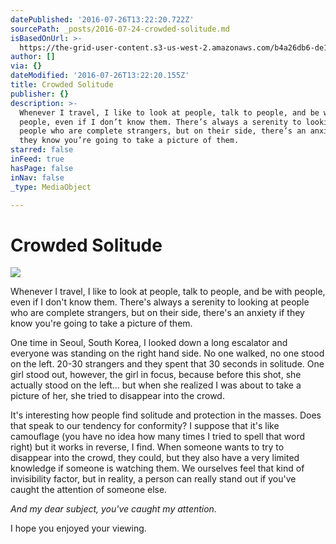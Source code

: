 ```yaml
---
datePublished: '2016-07-26T13:22:20.722Z'
sourcePath: _posts/2016-07-24-crowded-solitude.md
isBasedOnUrl: >-
  https://the-grid-user-content.s3-us-west-2.amazonaws.com/b4a26db6-de1a-4a20-bf3b-85d0dc61692f.jpg
author: []
via: {}
dateModified: '2016-07-26T13:22:20.155Z'
title: Crowded Solitude
publisher: {}
description: >-
  Whenever I travel, I like to look at people, talk to people, and be with
  people, even if I don’t know them. There’s always a serenity to looking at
  people who are complete strangers, but on their side, there’s an anxiety if
  they know you’re going to take a picture of them.
starred: false
inFeed: true
hasPage: false
inNav: false
_type: MediaObject

---
```

# Crowded Solitude
![](https://the-grid-user-content.s3-us-west-2.amazonaws.com/1682082d-ea56-46ba-8142-3ea07486c857.jpg)

Whenever I travel, I like to look at people, talk to people, and be with people, even if I don't know them. There's always a serenity to looking at people who are complete strangers, but on their side, there's an anxiety if they know you're going to take a picture of them.

One time in Seoul, South Korea, I looked down a long escalator and everyone was standing on the right hand side. No one walked, no one stood on the left. 20-30 strangers and they spent that 30 seconds in solitude. One girl stood out, however, the girl in focus, because before this shot, she actually stood on the left... but when she realized I was about to take a picture of her, she tried to disappear into the crowd.

It's interesting how people find solitude and protection in the masses. Does that speak to our tendency for conformity? I suppose that it's like camouflage (you have no idea how many times I tried to spell that word right) but it works in reverse, I find. When someone wants to try to disappear into the crowd, they could, but they also have a very limited knowledge if someone is watching them. We ourselves feel that kind of invisibility factor, but in reality, a person can really stand out if you've caught the attention of someone else.

_And my dear subject, you've caught my attention._

I hope you enjoyed your viewing.